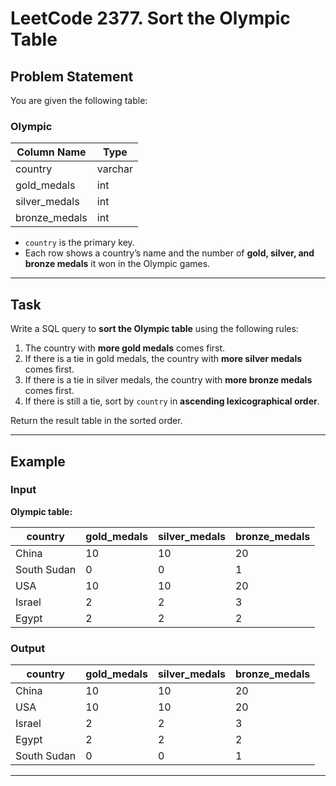 # LeetCode 2377. Sort the Olympic Table

## Problem Statement

You are given the following table:

### Olympic

| Column Name   | Type    |
|---------------|---------|
| country       | varchar |
| gold_medals   | int     |
| silver_medals | int     |
| bronze_medals | int     |

- `country` is the primary key.
- Each row shows a country’s name and the number of **gold, silver, and bronze medals** it won in the Olympic games.

---

## Task

Write a SQL query to **sort the Olympic table** using the following rules:

1. The country with **more gold medals** comes first.
2. If there is a tie in gold medals, the country with **more silver medals** comes first.
3. If there is a tie in silver medals, the country with **more bronze medals** comes first.
4. If there is still a tie, sort by `country` in **ascending lexicographical order**.

Return the result table in the sorted order.

---

## Example

### Input

**Olympic table:**

| country     | gold_medals | silver_medals | bronze_medals |
|-------------|-------------|---------------|---------------|
| China       | 10          | 10            | 20            |
| South Sudan | 0           | 0             | 1             |
| USA         | 10          | 10            | 20            |
| Israel      | 2           | 2             | 3             |
| Egypt       | 2           | 2             | 2             |

### Output

| country     | gold_medals | silver_medals | bronze_medals |
|-------------|-------------|---------------|---------------|
| China       | 10          | 10            | 20            |
| USA         | 10          | 10            | 20            |
| Israel      | 2           | 2             | 3             |
| Egypt       | 2           | 2             | 2             |
| South Sudan | 0           | 0             | 1             |

---